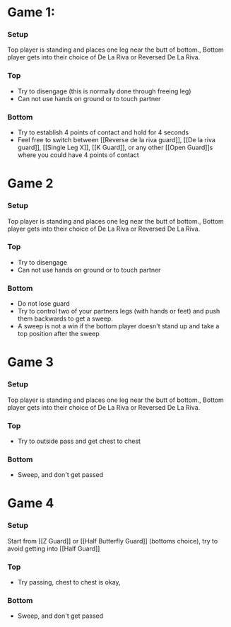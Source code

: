 
# Game 1: 
### Setup
Top player is standing and places one leg near the butt of bottom., Bottom player gets into their choice of De La Riva or Reversed De La Riva.  
### Top
- Try to disengage (this is normally done through freeing leg)
- Can not use hands on ground or to touch partner
### Bottom
- Try to establish 4 points of contact and hold for 4 seconds
- Feel free to switch between [[Reverse de la riva guard]], [[De la riva guard]], [[Single Leg X]], [[K Guard]], or any other [[Open Guard]]s where you could have 4 points of contact

# Game 2
### Setup
Top player is standing and places one leg near the butt of bottom., Bottom player gets into their choice of De La Riva or Reversed De La Riva.  
### Top 
- Try to disengage 
- Can not use hands on ground or to touch partner

### Bottom
- Do not lose guard
- Try to control two of your partners legs (with hands or feet) and push them backwards to get a sweep.
- A sweep is not a win if the bottom player doesn't stand up and take a top position after the sweep

# Game 3 
### Setup
Top player is standing and places one leg near the butt of bottom., Bottom player gets into their choice of De La Riva or Reversed De La Riva.  
### Top
- Try to outside pass and get chest to chest

### Bottom
- Sweep, and don't get passed


# Game 4
### Setup
Start from [[Z Guard]] or [[Half Butterfly Guard]] (bottoms choice), try to avoid getting into [[Half Guard]]

### Top  
- Try passing, chest to chest is okay,

### Bottom 
- Sweep, and don't get passed